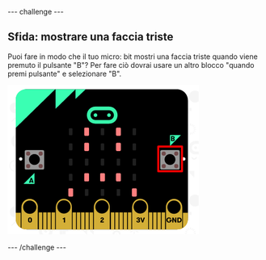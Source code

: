 --- challenge ---

## Sfida: mostrare una faccia triste

Puoi fare in modo che il tuo micro: bit mostri una faccia triste quando viene premuto il pulsante "B"? Per fare ciò dovrai usare un altro blocco "quando premi pulsante" e selezionare "B".

![screenshot](images/badge-sad-emulator.png)

--- /challenge ---